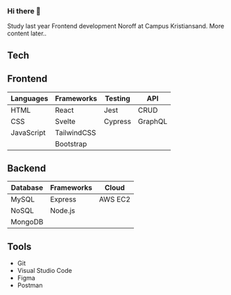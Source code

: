### Hi there 👋

Study last year Frontend development Noroff at Campus Kristiansand. More content later..

## Tech

## Frontend

| Languages  | Frameworks  | Testing | API     |
| ---------- | ----------- | ------- | ------- |
| HTML       | React       | Jest    | CRUD    |
| CSS        | Svelte      | Cypress | GraphQL |
| JavaScript | TailwindCSS |
|            | Bootstrap   |

## Backend

| Database | Frameworks | Cloud   |
| -------- | ---------- | ------- |
| MySQL    | Express    | AWS EC2 |
| NoSQL    | Node.js    |         |
| MongoDB  |            |         |

## Tools

- Git
- Visual Studio Code
- Figma
- Postman

<!--
**mariusrundereim/mariusrundereim** is a ✨ _special_ ✨ repository because its `README.md` (this file) appears on your GitHub profile.

Here are some ideas to get you started:

- 🔭 I’m currently working on ...
- 🌱 I’m currently learning ...
- 👯 I’m looking to collaborate on ...
- 🤔 I’m looking for help with ...
- 💬 Ask me about ...
- 📫 How to reach me: ...
- 😄 Pronouns: ...
- ⚡ Fun fact: ...
-->
